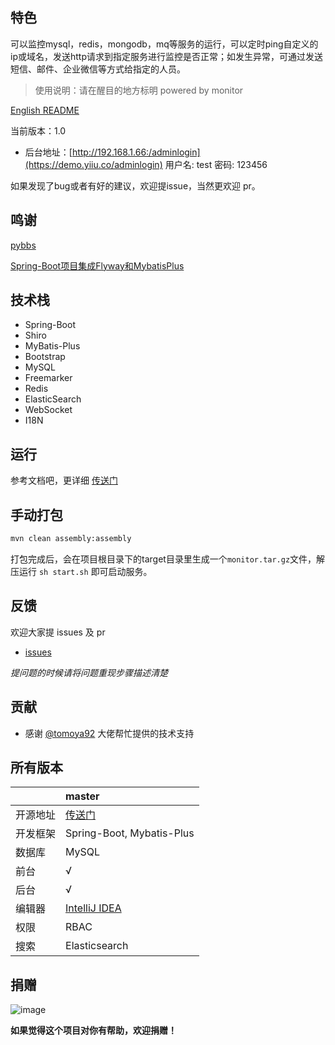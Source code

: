 ## 特色

可以监控mysql，redis，mongodb，mq等服务的运行，可以定时ping自定义的ip或域名，发送http请求到指定服务进行监控是否正常；如发生异常，可通过发送短信、邮件、企业微信等方式给指定的人员。

> 使用说明：请在醒目的地方标明 powered by monitor

[English README](README.en_US.md)

当前版本：1.0

- 后台地址：[http://192.168.1.66:/adminlogin](https://demo.yiiu.co/adminlogin) 用户名: test 密码: 123456

如果发现了bug或者有好的建议，欢迎提issue，当然更欢迎 pr。

## 鸣谢

[pybbs](https://github.com/tomoya92/pybbs)

[Spring-Boot项目集成Flyway和MybatisPlus](https://tomoya92.github.io/2019/01/03/spring-boot-flyway-mybatis-plus/)

## 技术栈

- Spring-Boot
- Shiro
- MyBatis-Plus
- Bootstrap
- MySQL
- Freemarker
- Redis
- ElasticSearch
- WebSocket
- I18N

## 运行

参考文档吧，更详细 [传送门](https://github.com/Liuguozhu/monitor)

## 手动打包

```bash
mvn clean assembly:assembly
```
打包完成后，会在项目根目录下的target目录里生成一个`monitor.tar.gz`文件，解压运行 `sh start.sh` 即可启动服务。

## 反馈
欢迎大家提 issues 及 pr
- [issues](https://github.com/Liuguozhu/monitor/issues)

*提问题的时候请将问题重现步骤描述清楚*

## 贡献

- 感谢 [@tomoya92](https://github.com/tomoya92) 大佬帮忙提供的技术支持

## 所有版本

|               | master                                            |
| :-----------  | :------------------------------------------       |
| 开源地址       | [传送门](https://github.com/Liuguozhu/monitor)    |
| 开发框架       | Spring-Boot, Mybatis-Plus                         |
| 数据库         | MySQL                                             |
| 前台           | &radic;                                           |
| 后台           | &radic;                                           |
| 编辑器         | [IntelliJ IDEA](https://www.jetbrains.com/idea/)  |
| 权限           | RBAC                                              |
| 搜索           | Elasticsearch                                     |


## 捐赠

![image](https://coding-net-production-pp-ci.codehub.cn/587aa702-bb99-4587-8075-2c2f475643d5.jpeg)

**如果觉得这个项目对你有帮助，欢迎捐赠！**



